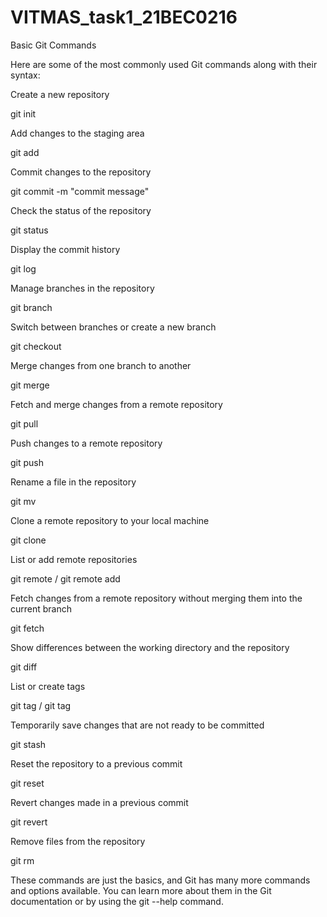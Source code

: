 # VITMAS_task1_21BEC0216

Basic Git Commands

Here are some of the most commonly used Git commands along with their syntax:

Create a new repository

git init

Add changes to the staging area

git add <file>

Commit changes to the repository

git commit -m "commit message"

Check the status of the repository

git status

Display the commit history

git log

Manage branches in the repository

git branch

Switch between branches or create a new branch

git checkout <branch-name>

Merge changes from one branch to another

git merge <branch-name>

Fetch and merge changes from a remote repository

git pull

Push changes to a remote repository

git push

Rename a file in the repository

git mv <old-filename> <new-filename>

Clone a remote repository to your local machine

git clone <repository-url>

List or add remote repositories

git remote / git remote add <remote-name> <repository-url>

Fetch changes from a remote repository without merging them into the current branch

git fetch <remote-name>

Show differences between the working directory and the repository

git diff

List or create tags

git tag / git tag <tag-name>

Temporarily save changes that are not ready to be committed

git stash

Reset the repository to a previous commit

git reset <commit-hash>

Revert changes made in a previous commit

git revert <commit-hash>

Remove files from the repository

git rm <file>

These commands are just the basics, and Git has many more commands and options available. You can learn more about them in the Git documentation or by using the git --help command.
